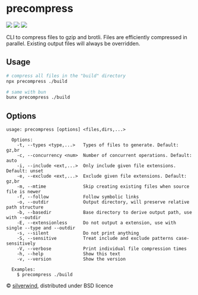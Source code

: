 # precompress
[![](https://img.shields.io/npm/v/precompress.svg?style=flat)](https://www.npmjs.org/package/precompress) [![](https://img.shields.io/npm/dm/precompress.svg)](https://www.npmjs.org/package/precompress) [![](https://packagephobia.com/badge?p=precompress)](https://packagephobia.com/result?p=precompress)

CLI to compress files to gzip and brotli. Files are efficiently compressed in parallel. Existing output files will always be overridden.

## Usage
```bash
# compress all files in the "build" directory
npx precompress ./build

# same with bun
bunx precompress ./build
```

## Options
```
usage: precompress [options] <files,dirs,...>

  Options:
    -t, --types <type,...>   Types of files to generate. Default: gz,br
    -c, --concurrency <num>  Number of concurrent operations. Default: auto
    -i, --include <ext,...>  Only include given file extensions. Default: unset
    -e, --exclude <ext,...>  Exclude given file extensions. Default: gz,br
    -m, --mtime              Skip creating existing files when source file is newer
    -f, --follow             Follow symbolic links
    -o, --outdir             Output directory, will preserve relative path structure
    -b, --basedir            Base directory to derive output path, use with --outdir
    -E, --extensionless      Do not output a extension, use with single --type and --outdir
    -s, --silent             Do not print anything
    -S, --sensitive          Treat include and exclude patterns case-sensitively
    -V, --verbose            Print individual file compression times
    -h, --help               Show this text
    -v, --version            Show the version

  Examples:
    $ precompress ./build
```

© [silverwind](https://github.com/silverwind), distributed under BSD licence

